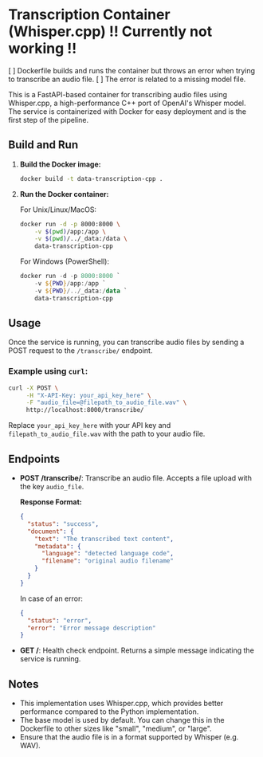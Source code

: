 # Transcription Container (Whisper.cpp) !! Currently not working !!

[ ] Dockerfile builds and runs the container but throws an error when trying to transcribe an audio file.
[ ] The error is related to a missing model file.

This is a FastAPI-based container for transcribing audio files using Whisper.cpp, a high-performance C++ port of OpenAI's Whisper model. The service is containerized with Docker for easy deployment and is the first step of the pipeline.

## Build and Run

1. **Build the Docker image:**
   ```bash
   docker build -t data-transcription-cpp .    
   ```

2. **Run the Docker container:**
   
   For Unix/Linux/MacOS:
   ```bash
   docker run -d -p 8000:8000 \
       -v $(pwd)/app:/app \
       -v $(pwd)/../_data:/data \
       data-transcription-cpp
   ```

   For Windows (PowerShell):
   ```powershell
   docker run -d -p 8000:8000 `
       -v ${PWD}/app:/app `
       -v ${PWD}/../_data:/data `
       data-transcription-cpp
   ```

## Usage

Once the service is running, you can transcribe audio files by sending a POST request to the `/transcribe/` endpoint.

### Example using `curl`:

```bash
curl -X POST \
     -H "X-API-Key: your_api_key_here" \
     -F "audio_file=@filepath_to_audio_file.wav" \
     http://localhost:8000/transcribe/
```

Replace `your_api_key_here` with your API key and `filepath_to_audio_file.wav` with the path to your audio file.

## Endpoints

- **POST /transcribe/**: Transcribe an audio file. Accepts a file upload with the key `audio_file`.
  
  **Response Format:**
  ```json
  {
    "status": "success",
    "document": {
      "text": "The transcribed text content",
      "metadata": {
        "language": "detected language code",
        "filename": "original audio filename"
      }
    }
  }
  ```

  In case of an error:
  ```json
  {
    "status": "error",
    "error": "Error message description"
  }
  ```

- **GET /**: Health check endpoint. Returns a simple message indicating the service is running.

## Notes

- This implementation uses Whisper.cpp, which provides better performance compared to the Python implementation.
- The base model is used by default. You can change this in the Dockerfile to other sizes like "small", "medium", or "large".
- Ensure that the audio file is in a format supported by Whisper (e.g. WAV).
